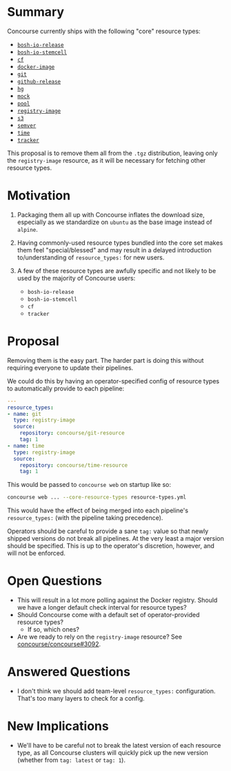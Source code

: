 # Summary

Concourse currently ships with the following "core" resource types:

* [`bosh-io-release`](https://github.com/concourse/bosh-io-release-resource)
* [`bosh-io-stemcell`](https://github.com/concourse/bosh-io-stemcell-resource)
* [`cf`](https://github.com/concourse/cf-resource)
* [`docker-image`](https://github.com/concourse/docker-image-resource)
* [`git`](https://github.com/concourse/git-resource)
* [`github-release`](https://github.com/concourse/github-release-resource)
* [`hg`](https://github.com/concourse/hg-resource)
* [`mock`](https://github.com/concourse/mock-resource)
* [`pool`](https://github.com/concourse/pool-resource)
* [`registry-image`](https://github.com/concourse/registry-image-resource)
* [`s3`](https://github.com/concourse/s3-resource)
* [`semver`](https://github.com/concourse/semver-resource)
* [`time`](https://github.com/concourse/time-resource)
* [`tracker`](https://github.com/concourse/tracker-resource)

This proposal is to remove them all from the `.tgz` distribution, leaving only the `registry-image` resource, as it will be necessary for fetching other resource types.

# Motivation

1. Packaging them all up with Concourse inflates the download size, especially as we standardize on `ubuntu`  as the base image instead of `alpine`.

1. Having commonly-used resource types bundled into the core set makes them feel "special/blessed" and may result in a delayed introduction to/understanding of `resource_types:` for new users.

1. A few of these resource types are awfully specific and not likely to be used by the majority of Concourse users:

    * `bosh-io-release`
    * `bosh-io-stemcell`
    * `cf`
    * `tracker`

# Proposal

Removing them is the easy part. The harder part is doing this without requiring everyone to update their pipelines.

We could do this by having an operator-specified config of resource types to automatically provide to each pipeline:

```yaml
---
resource_types:
- name: git
  type: registry-image
  source:
    repository: concourse/git-resource
    tag: 1
- name: time
  type: registry-image
  source:
    repository: concourse/time-resource
    tag: 1
```

This would be passed to `concourse web` on startup like so:

```sh
concourse web ... --core-resource-types resource-types.yml
```

This would have the effect of being merged into each pipeline's `resource_types:` (with the pipeline taking precedence).

Operators should be careful to provide a sane `tag:` value so that newly shipped versions do not break all pipelines. At the very least a major version should be specified. This is up to the operator's discretion, however, and will not be enforced.

# Open Questions

* This will result in a lot more polling against the Docker registry. Should we have a longer default check interval for resource types?
* Should Concourse come with a default set of operator-provided resource types?
  * If so, which ones?
* Are we ready to rely on the `registry-image` resource? See [concourse/concourse#3092](https://github.com/concourse/concourse/issues/3092).

# Answered Questions

* I don't think we should add team-level `resource_types:` configuration. That's too many layers to check for a config.

# New Implications

* We'll have to be careful not to break the latest version of each resource type, as all Concourse clusters will quickly pick up the new version (whether from `tag: latest` or `tag: 1`).